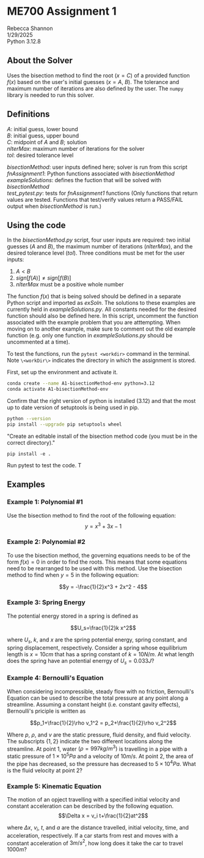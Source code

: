 
# ME700 Assignment 1

Rebecca Shannon  
1/29/2025  
Python 3.12.8

## About the Solver

Uses the bisection method to find the root $(x = C)$ of a provided function $f(x)$ based on the user's initial guesses $(x = A,~B)$. The tolerance and maximum number of iterations are also defined by the user. The `numpy` library is needed to run this solver.

## Definitions

$A$: initial guess, lower bound  
$B$: initial guess, upper bound  
$C$: midpoint of $A$ and $B$; solution  
$nIterMax$: maximum number of iterations for the solver  
$tol$: desired tolerance level

*bisectionMethod*: user inputs defined here; solver is run from this script  
*fnAssignment1*: Python functions associated with *bisectionMethod*  
*exampleSolutions*: defines the fuction that will be solved with *bisectionMethod*  
*test_pytest.py*: tests for *fnAssignment1* functions (Only functions that return values are tested. Functions that test/verify values return a PASS/FAIL output when *bisectionMethod* is run.)

## Using the code

In the *bisectionMethod.py* script, four user inputs are required: two initial guesses $(A$ and $B)$, the maximum number of iterations $(nIterMax)$, and the desired tolerance level $(tol)$. Three conditions must be met for the user inputs:

1. $A < B$
2. $sign[f(A)] \neq sign[f(B)]$
3. $nIterMax$ must be a positive whole number

The function $f(x)$ that is being solved should be defined in a separate Python script and imported as *exSoln*. The solutions to these examples are currently held in *exampleSolutions.py*. All constants needed for the desired function should also be defined here. In this script,  uncomment the function associated with the example problem that you are atttempting. When moving on to another example, make sure to comment out the old example function (e.g. only one function in *exampleSolutions.py* should be uncommented at a time).

To test the functions, run the `pytest <workdir>` command in the terminal. Note `\<workDir\>` indicates the directory in which the assignment is stored.

First, set up the environment and activate it. 

```bash
conda create --name A1-bisectionMethod-env python=3.12
conda activate A1-bisectionMethod-env
```

Confirm that the right version of python is installed (3.12) and that the most up to date version of setuptools is being used in pip.
```bash
python --version
pip install --upgrade pip setuptools wheel
```
"Create an editable install of the bisection method code (you must be in the correct directory)."
```\bash
pip install -e .
```

Run pytest to test the code. T


## Examples

### Example 1: Polynomial \#1

Use the bisection method to find the root of the following equation:  
$$y = x^3 + 3x - 1$$

### Example 2: Polynomial \#2

To use the bisection method, the governing equations needs to be of the form $f(x) = 0$ in order to find the roots. This means that some equations need to be rearranged to be used with this method. Use the bisection method to find when $y = 5$ in the following equation:

$$y = -\frac{1}{2}x^3 + 2x^2 - 4$$

### Example 3: Spring Energy

The potential energy stored in a spring is defined as

$$U_s=\frac{1}{2}k x^2$$

where $U_s$, $k$, and $x$ are the spring potential energy, spring constant, and spring displacement, respectively. Consider a spring whose equilibrium length is $x = 10cm$ that has a spring constant of $k = 10N/m$. At what length does the spring have an potential enerrgy of $U_s=0.033J$?

### Example 4: Bernoulli's Equation

When considering incompressible, steady flow with no friction, Bernoulli's Equation can be used to describe the total pressure at any point along a streamline. Assuming a constant height (i.e. constant gavity effects), Bernoulli's priciple is written as

$$p_1+\frac{1}{2}\rho v_1^2 = p_2+\frac{1}{2}\rho v_2^2$$

Where $p$, $\rho$, and $v$ are the static pressure, fluid density, and fluid velocity. The subscripts $\{1,2\}$ indicate the two different locations along the streamline. At point $1$, water $(\rho = 997 kg/m^3)$ is travelling in a pipe with a static pressure of $1\times10^5Pa$ and a velocity of $10m/s$. At point $2$, the area of the pipe has decreased, so the pressure has decreased to $5\times10^4 Pa$. What is the fluid velocity at point $2$?

### Example 5: Kinematic Equation

The motion of an opject travelling with a specified initial velocity and constant acceleration can be described by the following equation.
$$\Delta x = v_i t+\frac{1}{2}at^2$$

where $\Delta x$, $v_i$, $t$, and $a$ are the distance travelled, initial velocity, time, and acceleration, respectively. If a car starts from rest and moves with a constant acceleration of $3 m/s^2$, how long does it take the car to travel $1000 m$?
